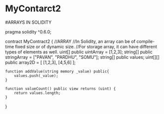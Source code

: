 # MyContarct2
#ARRAYS IN SOLIDITY

pragma solidity ^0.6.0;

contract MyContract2 {
    //ARRAY 
    //In Solidity, an array can be of compile-time fixed size or of dynamic size. 
    //For storage array, it can have different types of elements as well.
    uint[] public uintArray = [1,2,3];
    string[] public stringArray = ["PAVAN", "PARDHU", "SOMU"];
    string[] public values;
    uint[][] public array2D = [ [1,2,3], [4,5,6] ];
    
    function addValue(string memory _value) public{
        values.push(_value);
    }
        
    function valueCount() public view returns (uint) {
        return values.length;
    }
}

